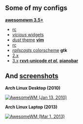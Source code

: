 Some of my configs
------------

[**awesomewm 3.5+**](.config/awesome)
* [rc](.config/awesome/rc.lua)
* [_vicious_ widgets](.config/awesome/wi.lua)
* [_dust_ theme](.config/awesome/themes/dust/theme.lua)
[**vim**](.vim)
* [rc](.vim/vimrc)
* [_railscasts_ colorscheme](.vim/colors/railscasts.vim)
**gtk**
* [2.x](.gtkrc.mine)
* [3.x](.config/gtk-3.0/settings.ini)
[**rxvt-unicode _et al._**](.Xdefaults)
[**pianobar**](.config/pianobar)

And [screenshots](screenshots)
------------

**Arch Linux Desktop (2010)**

[![AwesomeWM (Jan 13, 2010)](https://github.com/tdy/dots/raw/master/screenshots/awesome_20100113_560x350.png "Arch Linux Desktop (2010)")](https://github.com/tdy/dots/raw/master/screenshots/awesome_20100113_1680x1050.png)

**Arch Linux Laptop (2013)**

[![AwesomeWM (Mar 1, 2013)](https://github.com/tdy/dots/raw/master/screenshots/awesome_20130301_560x350.png "Arch Linux Laptop (2013)")](https://github.com/tdy/dots/raw/master/screenshots/awesome_20130301_2880x1800.png)

